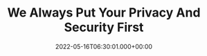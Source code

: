 ---
type: security

title: We Always Put Your Privacy And Security First
metaTitle: Bank-Grade Security - We always put your privacy and security first
description: Claritus is designed to meet the highest bank-grade security standards. We keep your privacy and security in mind at all times.
date: 2022-05-16T06:30:01.000+00:00
lastmod: 2022-05-16T06:30:01.000+00:00

url: "/security"

protectedTitle: Your information is protected.
protectedText: We are fully committed to providing the highest level of security to our customers.
protectedContent: <h3>Encryption</h3><p>All your information is encrypted with AES-256-GCM encryption while in transit and in rest for maximum security.</p>
    <h3>Credentials</h3><p>No one have access to your credentials. We use Amazon AWS Cognito for authentication.</p>
    <h3>Linking accounts</h3><p>We use Yodlee, one of the leading global financial data aggregators. Your credentials are kept with Yodlee and aren't visible to anyone at Claritus. Our access to your linked accounts is read-only, so we cannot take any action on your behalf.</p>
protectedImg: /images/security/security-content-img-1.svg


respectTitle: We respect your privacy
respectText: Your privacy and anonymity are extremely important to us. Our loyalty is first and foremost to you - no hidden agendas, no dual loyalty, no matter what.
respectContent: <h3>Access your data</h3><p>Only a very small team has access to your data. No one else at Claritus can access your information. Customer care can access your information only with your explicit approval. </p>
    <h3>We never sell data</h3><p>Claritus will never sell or share your data or personal information to a third party! Our loyalty stands with you, our customer and your trust in us is of the utmost importance.</p>
    <h3>Deletion</h3><p>We only keep the information we need to provide you with the best service and nothing more. There is a strict deletion policy, so information deleted by you goes through a complete deletion process and is  purged from our database.</p>
respectImg: /images/security/security-content-img-2.svg


securityDisclaimer: We are committed to protecting your data and appreciate all feedback. If you ever have any questions, comments or concerns we encourage you to contact us at <a href="mailto:help@claritus.io">help@claritus.io</a>


---